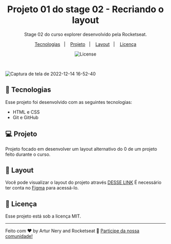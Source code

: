 <h1 align="center"> Projeto 01 do stage 02 - Recriando o layout </h1>

<p align="center">
Stage 02 do curso explorer desenvolvido pela Rocketseat.
</p>

<p align="center">
  <a href="#-tecnologias">Tecnologias</a>&nbsp;&nbsp;&nbsp;|&nbsp;&nbsp;&nbsp;
  <a href="#-projeto">Projeto</a>&nbsp;&nbsp;&nbsp;|&nbsp;&nbsp;&nbsp;
  <a href="#-layout">Layout</a>&nbsp;&nbsp;&nbsp;|&nbsp;&nbsp;&nbsp;
  <a href="#memo-licença">Licença</a>
</p>

<p align="center">
  <img alt="License" src="https://img.shields.io/static/v1?label=license&message=MIT&color=49AA26&labelColor=000000">
</p>

<br>


![Captura de tela de 2022-12-14 16-52-40](https://user-images.githubusercontent.com/105114471/207700633-df7826d5-c928-4b79-9408-bac2383857e7.png)

## 🚀 Tecnologias

Esse projeto foi desenvolvido com as seguintes tecnologias:

- HTML e CSS
- Git e GitHub

## 💻 Projeto

Projeto focado em desenvolver um layout alternativo do 0 de um projeto feito durante o curso.

## 🔖 Layout

Você pode visualizar o layout do projeto através [DESSE LINK]([https://www.figma.com/file/fAvYZz4dPV5MfhL77XkqkD/Explorer---Projeto-01?t=trEld6uq781lbT4Z-0.](https://www.figma.com/file/n2NJUvmWLdnAIDcs5sOelt/Projeto01-Extra-(Copy)?node-id=0%3A1&t=jzUDHyNro57cuJwJ-0)) É necessário ter conta no [Figma](https://figma.com) para acessá-lo.

## :memo: Licença

Esse projeto está sob a licença MIT.

---

Feito com ♥ by Artur Nery and Rocketseat :wave: [Participe da nossa comunidade!](https://discord.gg/rocketseat)
